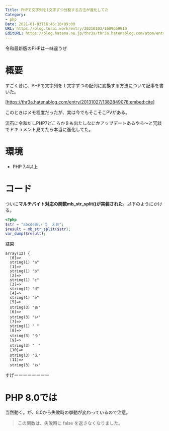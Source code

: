 ```yaml
---
Title: PHPで文字列を1文字ずつ分割する方法が進化してた
Category:
- php
Date: 2021-01-03T16:45:10+09:00
URL: https://blog.turai.work/entry/20210103/1609659910
EditURL: https://blog.hatena.ne.jp/thr3a/thr3a.hatenablog.com/atom/entry/26006613673659356
---
```


令和最新版のPHPは一味違うぜ

# 概要

すごく昔に、PHPで文字列を１文字ずつの配列に変換する方法について記事を書いた。

[https://thr3a.hatenablog.com/entry/20131027/1382849078:embed:cite]

このときはメモ程度だったが、実は今でもそこそこPVがある。

流石に令和だしPHP7どころか８も出たしなにかアップデートあるやろ〜と冗談でドキュメント見てたら本当に進化してた。

# 環境

- PHP 7.4以上

# コード

ついに**マルチバイト対応の関数mb_str_split()が実装された**。以下のようにかける。

```php
<?php
$str = "abcdeあい う　えお";
$result = mb_str_split($str);
var_dump($result);
```

結果

```  string(1) "r"
array(12) {
  [0]=>
  string(1) "a"
  [1]=>
  string(1) "b"
  [2]=>
  string(1) "c"
  [3]=>
  string(1) "d"
  [4]=>
  string(1) "e"
  [5]=>
  string(3) "あ"
  [6]=>
  string(3) "い"
  [7]=>
  string(1) " "
  [8]=>
  string(3) "う"
  [9]=>
  string(3) "　"
  [10]=>
  string(3) "え"
  [11]=>
  string(3) "お"
```

すげーーーーーーーー

# PHP 8.0では

当然動く。が、8.0から失敗時の挙動が変わっているので注意。

> この関数は、失敗時に false を返さなくなりました。

